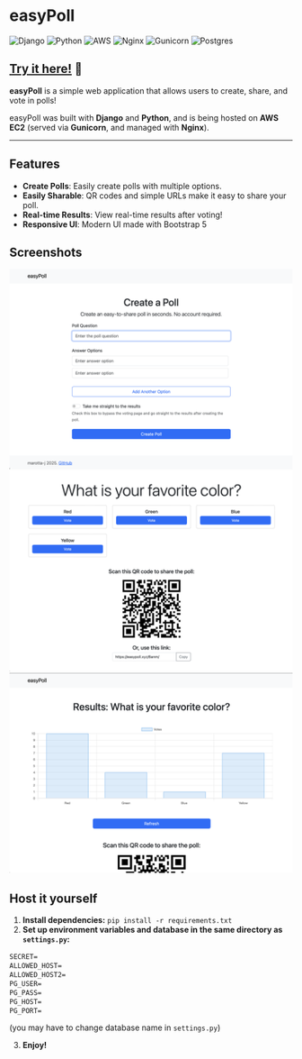 # easyPoll
![Django](https://img.shields.io/badge/django-%23092E20.svg?style=for-the-badge&logo=django&logoColor=white)
![Python](https://img.shields.io/badge/python-3670A0?style=for-the-badge&logo=python&logoColor=ffdd54)
![AWS](https://img.shields.io/badge/AWS-%23FF9900.svg?style=for-the-badge&logo=amazon-aws&logoColor=white)
![Nginx](https://img.shields.io/badge/nginx-%23009639.svg?style=for-the-badge&logo=nginx&logoColor=white)
![Gunicorn](https://img.shields.io/badge/gunicorn-%298729.svg?style=for-the-badge&logo=gunicorn&logoColor=white)
![Postgres](https://img.shields.io/badge/postgres-%23316192.svg?style=for-the-badge&logo=postgresql&logoColor=white)
## [**Try it here!**](https://easypoll.xyz) 🚀

**easyPoll** is a simple web application that allows users to create, share, and vote in polls! 

easyPoll was built with **Django** and **Python**, and is being hosted on **AWS EC2** (served via **Gunicorn**, and managed with **Nginx**).


---

## Features

- **Create Polls**: Easily create polls with multiple options.
- **Easily Sharable**: QR codes and simple URLs make it easy to share your poll.
- **Real-time Results**: View real-time results after voting!
- **Responsive UI**: Modern UI made with Bootstrap 5


## Screenshots
<img src="media/one.png" width="600" height="auto" alt="Main page">
<img src="media/two.png" width="600" height="auto" alt="Poll page">
<img src="media/three.png" width="600" height="auto" alt="Results page">


## Host it yourself
1. **Install dependencies:** ```pip install -r requirements.txt```
2. **Set up environment variables and database in the same directory as ```settings.py```:**
```
SECRET=
ALLOWED_HOST=
ALLOWED_HOST2=
PG_USER=
PG_PASS=
PG_HOST=
PG_PORT=
```
(you may have to change database name in ```settings.py```)

3. **Enjoy!**
